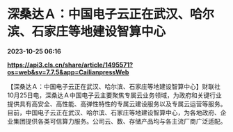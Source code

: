 # 深桑达Ａ：中国电子云正在武汉、哈尔滨、石家庄等地建设智算中心

**2023-10-25 06:16**

**https://api3.cls.cn/share/article/1495571?os=web&sv=7.7.5&app=CailianpressWeb**

【深桑达Ａ：中国电子云正在武汉、哈尔滨、石家庄等地建设智算中心】财联社10月25日电，深桑达Ａ中国电子云主要聚焦专属云业务领域，为政府和关键行业提供具有高安全、高性能、高弹性特性的专属云建设服务以及专属云运营等服务。目前，中国电子云正在武汉、哈尔滨、石家庄等地建设智算中心，为各地政府、企业集团提供各类可信算力服务。公司云、数、存储产品均与各主流厂商广泛适配。